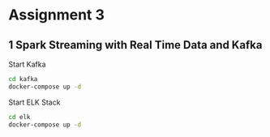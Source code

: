 # Assignment 3

## 1 Spark Streaming with Real Time Data and Kafka

Start Kafka
```bash
cd kafka
docker-compose up -d
```

Start ELK Stack
```bash
cd elk
docker-compose up -d
```
